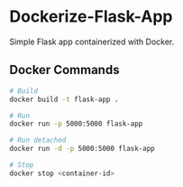 # Dockerize-Flask-App

Simple Flask app containerized with Docker.


## Docker Commands
```bash
# Build
docker build -t flask-app .

# Run
docker run -p 5000:5000 flask-app

# Run detached
docker run -d -p 5000:5000 flask-app

# Stop
docker stop <container-id>
```
 